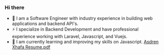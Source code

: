 ### Hi there


- 🔭 I am a Software Engineer with industry experience in building web applications and backend API's.
- ⚡ I specialize in Backend Development and have professional experience working with Laravel, Javascript, and Vuejs.
- 🌱 I am currently learning and improving my skills on Javascript.
[Asdren Xhafa Resume.pdf](https://github.com/asdrenxhafa/asdrenxhafa/files/10832517/Asdren.Xhafa.Resume.pdf)
